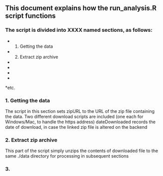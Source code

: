 ## This document explains how the run_analysis.R script functions

### The script is divided into XXXX named sections, as follows:
* 1. Getting the data
* 2. Extract zip archive
*
*
*
*
*etc.

### 1. Getting the data
The script in this section sets zipURL to the URL of the zip file containing the data.
Two different download scripts are included (one each for Windows/Mac, to handle the https address)
dateDownloaded records the date of download, in case the linked zip file is altered on the backend

### 2. Extract zip archive

This part of the script simply unzips the contents of downloaded file to the same ./data directory for processing in subsequent sections


### 3.  